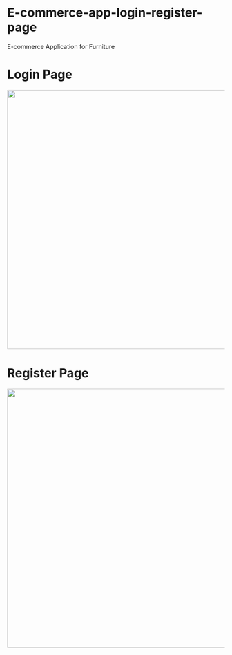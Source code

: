 # E-commerce-app-login-register-page
E-commerce Application for Furniture  
<h1>Login Page</h1>
<img src="https://user-images.githubusercontent.com/104012041/164051824-30bec18f-d456-49c7-86d3-bb2c52646534.png" height="600">
<h1>Register Page</h1>
<img src="https://user-images.githubusercontent.com/104012041/164051836-3e42d6a9-a21b-4700-a5ac-00daed6e7c6c.png" height="600">
